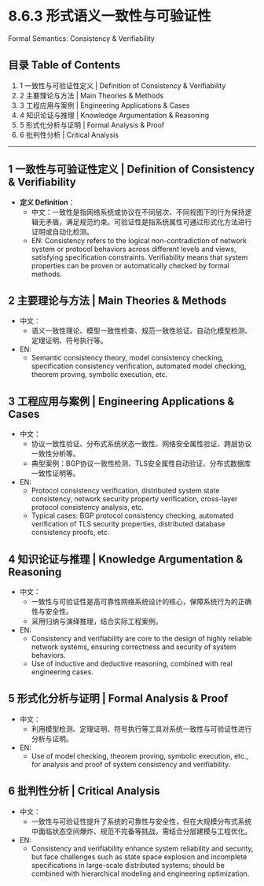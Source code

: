 # 8.6.3 形式语义一致性与可验证性

Formal Semantics: Consistency & Verifiability

## 目录 Table of Contents

1. 1 一致性与可验证性定义 | Definition of Consistency & Verifiability
2. 2 主要理论与方法 | Main Theories & Methods
3. 3 工程应用与案例 | Engineering Applications & Cases
4. 4 知识论证与推理 | Knowledge Argumentation & Reasoning
5. 5 形式化分析与证明 | Formal Analysis & Proof
6. 6 批判性分析 | Critical Analysis

---

## 1 一致性与可验证性定义 | Definition of Consistency & Verifiability

- **定义 Definition**：
  - 中文：一致性是指网络系统或协议在不同层次、不同视图下的行为保持逻辑无矛盾，满足规范约束。可验证性是指系统属性可通过形式化方法进行证明或自动化检测。
  - EN: Consistency refers to the logical non-contradiction of network system or protocol behaviors across different levels and views, satisfying specification constraints. Verifiability means that system properties can be proven or automatically checked by formal methods.

## 2 主要理论与方法 | Main Theories & Methods

- 中文：
  - 语义一致性理论、模型一致性检查、规范一致性验证、自动化模型检测、定理证明、符号执行等。
- EN:
  - Semantic consistency theory, model consistency checking, specification consistency verification, automated model checking, theorem proving, symbolic execution, etc.

## 3 工程应用与案例 | Engineering Applications & Cases

- 中文：
  - 协议一致性验证、分布式系统状态一致性、网络安全属性验证、跨层协议一致性分析等。
  - 典型案例：BGP协议一致性检测、TLS安全属性自动验证、分布式数据库一致性证明等。
- EN:
  - Protocol consistency verification, distributed system state consistency, network security property verification, cross-layer protocol consistency analysis, etc.
  - Typical cases: BGP protocol consistency checking, automated verification of TLS security properties, distributed database consistency proofs, etc.

## 4 知识论证与推理 | Knowledge Argumentation & Reasoning

- 中文：
  - 一致性与可验证性是高可靠性网络系统设计的核心，保障系统行为的正确性与安全性。
  - 采用归纳与演绎推理，结合实际工程案例。
- EN:
  - Consistency and verifiability are core to the design of highly reliable network systems, ensuring correctness and security of system behaviors.
  - Use of inductive and deductive reasoning, combined with real engineering cases.

## 5 形式化分析与证明 | Formal Analysis & Proof

- 中文：
  - 利用模型检测、定理证明、符号执行等工具对系统一致性与可验证性进行分析与证明。
- EN:
  - Use of model checking, theorem proving, symbolic execution, etc., for analysis and proof of system consistency and verifiability.

## 6 批判性分析 | Critical Analysis

- 中文：
  - 一致性与可验证性提升了系统的可靠性与安全性，但在大规模分布式系统中面临状态空间爆炸、规范不完备等挑战，需结合分层建模与工程优化。
- EN:
  - Consistency and verifiability enhance system reliability and security, but face challenges such as state space explosion and incomplete specifications in large-scale distributed systems; should be combined with hierarchical modeling and engineering optimization.
